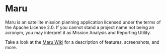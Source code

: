 Maru
====

Maru is an satellite mission planning application licensed under the terms
of the Apache License 2.0. If you cannot stand a project name not being an
acronym, you may interpret it as Mission Analysis and Reporting Utility.

Take a look at the [Maru Wiki](https://github.com/vobject/maru/wiki) for
a description of features, screenshots, and more.
